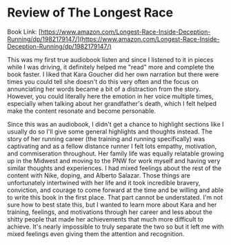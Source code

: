 
# Review of The Longest Race 
Book Link: [https://www.amazon.com/Longest-Race-Inside-Deception-Running/dp/1982179147/](https://www.amazon.com/Longest-Race-Inside-Deception-Running/dp/1982179147/)  

This was my first true audiobook listen and since I listened to it in pieces while I was driving, it definitely helped me "read" more and complete the book faster. I liked that Kara Goucher did her own narration but there were times you could tell she doesn't do this very often and the focus on annunciating her words became a bit of a distraction from the story. However, you could literally here the emotion in her voice multiple times, especially when talking about her grandfather's death, which I felt helped make the content resonate and become personable. 

Since this was an audiobook, I didn't get a chance to highlight sections like I usually do so I'll give some general highlights and thoughts instead. The story of her running career (the training and running specifically) was captivating and as a fellow distance runner I felt lots empathy, motivation, and commiseration throughout. Her family life was equally relatable growing up in the Midwest and moving to the PNW for work myself and having very similar thoughts and experiences. I had mixed feelings about the rest of the content with Nike, doping, and Alberto Salazar. Those things are unfortunately intertwined with her life and it took incredible bravery, conviction, and courage to come forward at the time and be willing and able to write this book in the first place. That part cannot be understated. I'm not sure how to best state this, but I wanted to learn more about Kara and her training, feelings, and motivations through her career and less about the shitty people that made her achievements that much more difficult to achieve. It's nearly impossible to truly separate the two so but it left me with mixed feelings even giving them the attention and recognition.  
